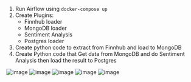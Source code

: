 1. Run Airflow using `docker-compose up`
2. Create Plugins:
    - Finnhub loader
    - MongoDB loader
    - Sentiment Analysis
    - Postgres loader
3. Create python code to extract from Finnhub and load to MongoDB
4. Create Python code that Get data from MongoDB and do Sentiment Analysis then load the result to Postgres

![image](1.png)
![image](2.png)
![image](3.png)
![image](4.png)
![image](5.png)
